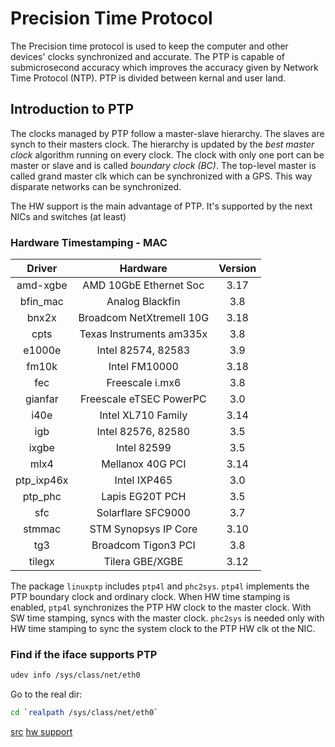 # Precision Time Protocol

The Precision time protocol is used to keep the computer and other devices'
clocks synchronized and accurate. The PTP is capable of submicrosecond accuracy
which improves the accuracy given by Network Time Protocol (NTP).
PTP is divided between kernal and user land.

## Introduction to PTP

The clocks managed by PTP follow a master-slave hierarchy. The slaves are synch
to their masters clock. The hierarchy is updated by the _best master clock_
algorithm running on every clock. The clock with only one port can be master or
slave and is called _boundary clock (BC)_. The top-level master is called
grand master clk which can be synchronized with a GPS. This way disparate
networks can be synchronized.

The HW support is the main advantage of PTP. It's supported by the next NICs
and switches (at least)

### Hardware Timestamping - MAC
|  Driver  | Hardware                 | Version |
|  :----:  | :----------------------: | :-----: |
|amd-xgbe  | AMD 10GbE Ethernet Soc   |  3.17   |
|bfin_mac  | Analog Blackfin          |  3.8    |
|bnx2x     | Broadcom NetXtremeII 10G |  3.18   |
|cpts      | Texas Instruments am335x |  3.8    |
|e1000e    | Intel 82574, 82583       |  3.9    |
|fm10k     | Intel FM10000            |  3.18   |
|fec       | Freescale i.mx6          |  3.8    |
|gianfar   | Freescale eTSEC PowerPC  |  3.0    |
|i40e      | Intel XL710 Family       |  3.14   |
|igb       | Intel 82576, 82580       |  3.5    |
|ixgbe     | Intel 82599              |  3.5    |
|mlx4      | Mellanox 40G PCI         |  3.14   |
|ptp_ixp46x| Intel IXP465             |  3.0    |
|ptp_phc   | Lapis EG20T PCH          |  3.5    |
|sfc       | Solarflare SFC9000       |  3.7    |
|stmmac    | STM Synopsys IP Core     |  3.10   |
|tg3       | Broadcom Tigon3 PCI      |  3.8    |
|tilegx    | Tilera GBE/XGBE          |  3.12   |

The package `linuxptp` includes `ptp4l` and `phc2sys`. `ptp4l` implements the
PTP boundary clock and ordinary clock. When HW time stamping is enabled, `ptp4l`
synchronizes the PTP HW clock to the master clock. With SW time stamping, syncs
with the master clock. `phc2sys` is needed only with HW time stamping to sync
the system clock to the PTP HW clk ot the NIC.

### Find if the iface supports PTP

```bash
udev info /sys/class/net/eth0
```

Go to the real dir:

```bash
cd `realpath /sys/class/net/eth0`

```

[src](https://doc.opensuse.org/documentation/leap/tuning/html/book.sle.tuning/cha.tuning.ptp.html)
[hw support](http://linuxptp.sourceforge.net/)
